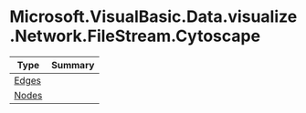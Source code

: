 ﻿
# Microsoft.VisualBasic.Data.visualize.Network.FileStream.Cytoscape

|Type|Summary|
|----|-------|
|[Edges](./Edges.md)||
|[Nodes](./Nodes.md)||

